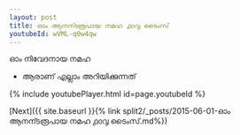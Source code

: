 ```yaml
---
layout: post
title: ഓം ആനന്ടരൂപായ നമഹ ൧൦൮ ടൈംസ്
youtubeId: wVML-q0w4qw
---
```

 
 
 ഓം നിവേദനായ നമഹ 
 
 -  ആരാണ് എല്ലാം അറിയിക്കുന്നത് 
 
  
 
  
 
 
 
 
 
 


{% include youtubePlayer.html id=page.youtubeId %}
 
[Next]({{ site.baseurl }}{% link  split2/_posts/2015-06-01-ഓം ആനന്ടരൂപായ നമഹ ൧൦൮ ടൈംസ്.md%})
 
